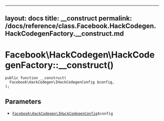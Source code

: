 
***

layout: docs
title: __construct
permalink: /docs/reference/class.Facebook.HackCodegen.HackCodegenFactory.__construct.md
---







# Facebook\\HackCodegen\\HackCodegenFactory::__construct()




``` Hack
public function __construct(
  Facebook\HackCodegen\IHackCodegenConfig $config,
);
```




## Parameters




+ [` Facebook\HackCodegen\IHackCodegenConfig `](<interface.Facebook.HackCodegen.IHackCodegenConfig.md>)`` $config ``